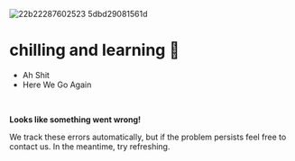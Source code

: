 
<!-- ![programming](https://user-images.githubusercontent.com/73060136/119861850-0b1b0900-bf42-11eb-8d06-47d8121aa40f.gif)
  -->
  
![22b22287602523 5dbd29081561d](https://user-images.githubusercontent.com/73060136/126536911-d608cdc1-63d3-46ff-bab7-f791103c7110.gif)

   # chilling and learning :speech_balloon:	

   - Ah Shit 
   - Here We Go Again 

  <br>
  <p><strong>Looks like something went wrong!</strong></p>
  
  <p>We track these errors automatically, but if the problem persists feel free to contact us. In the meantime, try refreshing.</p>
  

<!---
SinsamutQ/SinsamutQ is a ✨ special ✨ repository because its `README.md` (this file) appears on your GitHub profile.
You can click the Preview link to take a look at your changes.
--->
